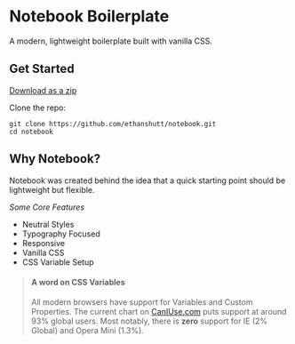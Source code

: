 # Notebook Boilerplate

A modern, lightweight boilerplate built with vanilla CSS.

## Get Started
[Download as a zip](https://github.com/ethanshutt/notebook/archive/master.zip)

Clone the repo:
```
git clone https://github.com/ethanshutt/notebook.git
cd notebook
```

## Why Notebook?
Notebook was created behind the idea that a quick starting point should be lightweight but flexible.

*Some Core Features*
- Neutral Styles
- Typography Focused
- Responsive
- Vanilla CSS
- CSS Variable Setup

> #### A word on CSS Variables
> All modern browsers have support for Variables and Custom Properties. 
> The current chart on [CanIUse.com](https://caniuse.com/#search=variables) puts support at around 93% global users. Most notably, there is **zero** support for IE (2% Global) and Opera Mini (1.3%).
